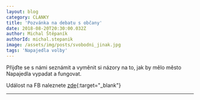 ```yaml
---
layout: blog
category: CLANKY
title: 'Pozvánka na debatu s občany'
date: 2018-08-20T20:30:00.032Z
author: Michal Štěpaník
authorId: michal.stepanik
image: /assets/img/posts/svobodni_jinak.jpg
tags: 'Napajedla volby'
---
```

Přijďte se s námi seznámit a vyměnit si názory na to, jak by mělo město Napajedla vypadat a fungovat. 


Událost na FB naleznete  [zde](https://www.facebook.com/events/279991029268589/){:target="_blank"}

- - -
